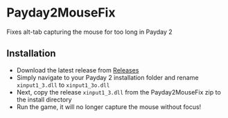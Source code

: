 # Payday2MouseFix
Fixes alt-tab capturing the mouse for too long in Payday 2

## Installation
- Download the latest release from [Releases](https://github.com/dtzxporter/Payday2MouseFix/releases)
- Simply navigate to your Payday 2 installation folder and rename `xinput1_3.dll` to `xinput1_3o.dll`
- Next, copy the release `xinput1_3.dll` from the Payday2MouseFix zip to the install directory
- Run the game, it will no longer capture the mouse without focus!